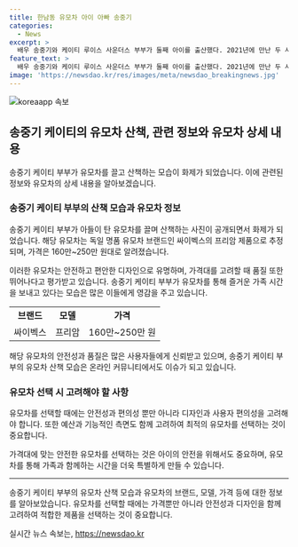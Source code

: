```yaml
---
title: 한남동 유모차 아이 아빠 송중기
categories:
  - News
excerpt: >
  배우 송중기와 케이티 루이스 사운더스 부부가 둘째 아이를 출산했다. 2021년에 만난 두 사람은 2022년에 열애를 공개하고, 2023년 혼인과 첫 출산을 알렸다. 집중적인 육아로 화제가 된 송중기는 한남동에서 유모차를 끌며 가족과 산책하는 모습이 포착됐다. 해당 유모차는 독일 명품 브랜드의 제품으로 추정되며, 송중기는 영화 ‘보고타’와 넷플릭스 드라마 ‘로맨틱 어나니머스’에 출연할 예정이다. 
feature_text: >
  배우 송중기와 케이티 루이스 사운더스 부부가 둘째 아이를 출산했다. 2021년에 만난 두 사람은 2022년에 열애를 공개하고, 2023년 혼인과 첫 출산을 알렸다. 집중적인 육아로 화제가 된 송중기는 한남동에서 유모차를 끌며 가족과 산책하는 모습이 포착됐다. 해당 유모차는 독일 명품 브랜드의 제품으로 추정되며, 송중기는 영화 ‘보고타’와 넷플릭스 드라마 ‘로맨틱 어나니머스’에 출연할 예정이다. 
image: 'https://newsdao.kr/res/images/meta/newsdao_breakingnews.jpg'
---
```


<p><img src="https://newsdao.kr/res/images/meta/newsdao_breakingnews.jpg" alt="koreaapp 속보" /></p>

<h2 data-ke-size="size26">송중기 케이티의 유모차 산책, 관련 정보와 유모차 상세 내용</h2>

<p data-ke-size="size16">송중기 케이티 부부가 유모차를 끌고 산책하는 모습이 화제가 되었습니다. 이에 관련된 정보와 유모차의 상세 내용을 알아보겠습니다.</p>

<h3>송중기 케이티 부부의 산책 모습과 유모차 정보</h3>

<p data-ke-size="size16">송중기 케이티 부부가 아들이 탄 유모차를 끌며 산책하는 사진이 공개되면서 화제가 되었습니다. 해당 유모차는 독일 명품 유모차 브랜드인 싸이벡스의 프리암 제품으로 추정되며, 가격은 160만~250만 원대로 알려졌습니다.</p>

<p data-ke-size="size16">이러한 유모차는 안전하고 편안한 디자인으로 유명하며, 가격대를 고려할 때 품질 또한 뛰어나다고 평가받고 있습니다. 송중기 케이티 부부가 유모차를 통해 즐거운 가족 시간을 보내고 있다는 모습은 많은 이들에게 영감을 주고 있습니다.</p>

<table>
    <tr>
        <td style="text-align: center; height: 17px;"><b>브랜드</b></td>
        <td style="text-align: center; height: 17px;"><b>모델</b></td>
        <td style="text-align: center; height: 17px;"><b>가격</b></td>
    </tr>
    <tr>
        <td style="text-align: center; height: 17px;">싸이벡스</td>
        <td style="text-align: center; height: 17px;">프리암</td>
        <td style="text-align: center; height: 17px;">160만~250만 원</td>
    </tr>
</table>

<p data-ke-size="size16">해당 유모차의 안전성과 품질은 많은 사용자들에게 신뢰받고 있으며, 송중기 케이티 부부의 유모차 산책 모습은 온라인 커뮤니티에서도 이슈가 되고 있습니다.</p>

<h3>유모차 선택 시 고려해야 할 사항</h3>

<p data-ke-size="size16">유모차를 선택할 때에는 안전성과 편의성 뿐만 아니라 디자인과 사용자 편의성을 고려해야 합니다. 또한 예산과 기능적인 측면도 함께 고려하여 최적의 유모차를 선택하는 것이 중요합니다.</p>

<p data-ke-size="size16">가격대에 맞는 안전한 유모차를 선택하는 것은 아이의 안전을 위해서도 중요하며, 유모차를 통해 가족과 함께하는 시간을 더욱 특별하게 만들 수 있습니다.</p>

<hr>

<p data-ke-size="size16">송중기 케이티 부부의 유모차 산책 모습과 유모차의 브랜드, 모델, 가격 등에 대한 정보를 알아보았습니다. 유모차를 선택할 때에는 가격뿐만 아니라 안전성과 디자인을 함께 고려하여 적합한 제품을 선택하는 것이 중요합니다.</p>
실시간 뉴스 속보는, <a href="https://newsdao.kr" rel="dofollow">https://newsdao.kr</a>


